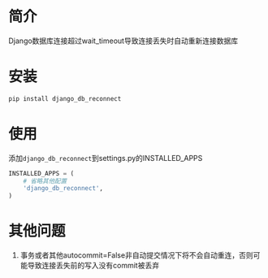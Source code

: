 # 简介

Django数据库连接超过wait_timeout导致连接丢失时自动重新连接数据库

# 安装

```sh
pip install django_db_reconnect
```

# 使用

添加`django_db_reconnect`到settings.py的INSTALLED_APPS
```python
INSTALLED_APPS = (
    # 省略其他配置
    'django_db_reconnect',
)
```

# 其他问题
1. 事务或者其他autocommit=False非自动提交情况下将不会自动重连，否则可能导致连接丢失前的写入没有commit被丢弃